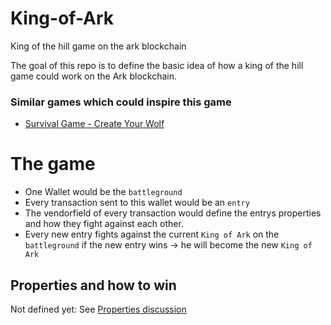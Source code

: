 # King-of-Ark
King of the hill game on the ark blockchain

The goal of this repo is to define the basic idea of how a king of the hill game could work on the Ark blockchain. 

### Similar games which could inspire this game
- [Survival Game - Create Your Wolf](https://codegolf.stackexchange.com/questions/25347/survival-game-create-your-wolf)

# The game

- One Wallet would be the `battleground`
- Every transaction sent to this wallet would be an `entry`
- The vendorfield of every transaction would define the entrys properties and how they fight against each other.
- Every new entry fights against the current `King of Ark` on the `battleground` if the new entry wins -> he will become the new `King of Ark`

## Properties  and how to win

Not defined yet: See [Properties discussion](https://github.com/geckogecko/King-of-Ark/issues/1)
